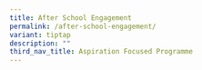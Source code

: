 ```yaml
---
title: After School Engagement
permalink: /after-school-engagement/
variant: tiptap
description: ""
third_nav_title: Aspiration Focused Programme
---
```

